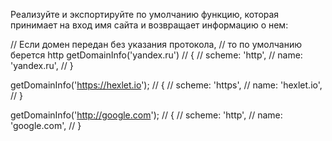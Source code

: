 Реализуйте и экспортируйте по умолчанию функцию, которая принимает на вход имя сайта и возвращает информацию о нем:

// Если домен передан без указания протокола,
// то по умолчанию берется http
getDomainInfo('yandex.ru')
// {
//   scheme: 'http',
//   name: 'yandex.ru',
// }

getDomainInfo('https://hexlet.io');
// {
//   scheme: 'https',
//   name: 'hexlet.io',
// }

getDomainInfo('http://google.com');
// {
//   scheme: 'http',
//   name: 'google.com',
// }